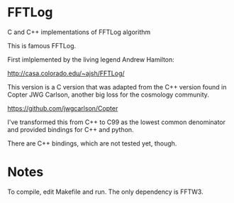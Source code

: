 # FFTLog
C and C++ implementations of FFTLog algorithm

This is famous FFTLog. 

First imlplemented by the living legend Andrew Hamilton:

http://casa.colorado.edu/~ajsh/FFTLog/

This version is a C version that was adapted from the C++ version found
in Copter JWG Carlson, another big loss for the cosmology community.

https://github.com/jwgcarlson/Copter

I've transformed this from C++ to C99 as the lowest common denominator
and provided bindings for C++ and python.

There are C++ bindings, which are not tested yet, though.

# Notes

To compile, edit Makefile and run. The only dependency is FFTW3.





